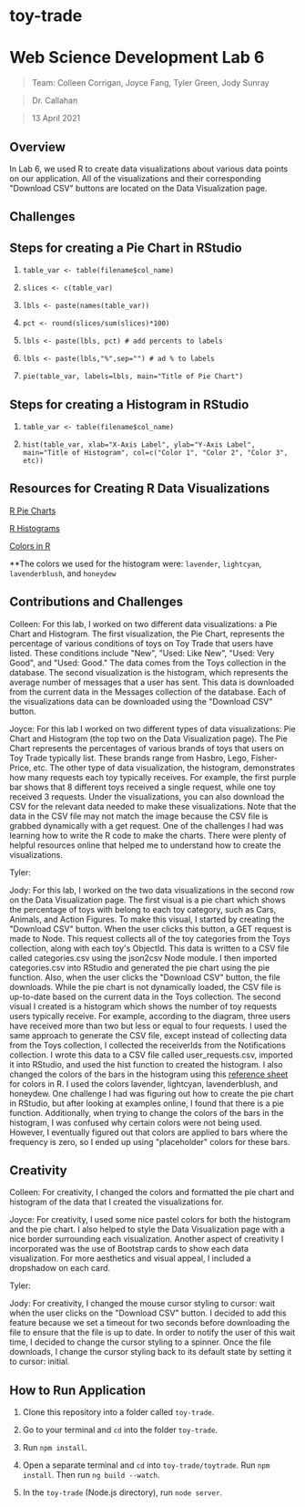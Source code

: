 # toy-trade


# Web Science Development Lab 6
>Team: Colleen Corrigan, Joyce Fang, Tyler Green, Jody Sunray

>Dr. Callahan

>13 April 2021

## Overview

In Lab 6, we used R to create data visualizations about various data points on our application. All of the visualizations and their corresponding "Download CSV" buttons are located on the Data Visualization page.

## Challenges

## Steps for creating a Pie Chart in RStudio

1. `table_var <- table(filename$col_name)`

2. `slices <- c(table_var)`

3. `lbls <- paste(names(table_var))`

4. `pct <- round(slices/sum(slices)*100)`

5. `lbls <- paste(lbls, pct) # add percents to labels`

6. `lbls <- paste(lbls,"%",sep="") # ad % to labels`

7. `pie(table_var, labels=lbls, main="Title of Pie Chart")`

## Steps for creating a Histogram in RStudio

1. `table_var <- table(filename$col_name)`

2. `hist(table_var, xlab="X-Axis Label", ylab="Y-Axis Label", main="Title of Histogram", col=c("Color 1", "Color 2", "Color 3", etc))`

## Resources for Creating R Data Visualizations

[R Pie Charts](https://www.statmethods.net/graphs/pie.html)

[R Histograms](https://www.datamentor.io/r-programming/histogram/)

[Colors in R](http://www.stat.columbia.edu/~tzheng/files/Rcolor.pdf?utm_source=twitterfeed&utm_medium=twitter)

**The colors we used for the histogram were: `lavender`, `lightcyan`, `lavenderblush`, and `honeydew`

## Contributions and Challenges

Colleen: For this lab, I worked on two different data visualizations: a Pie Chart and Histogram. The first visualization, the Pie Chart, represents the percentage of various conditions of toys on Toy Trade that users have listed. These conditions include "New", "Used: Like New", "Used: Very Good", and "Used: Good." The data comes from the Toys collection in the database. The second visualization is the histogram, which represents the average number of messages that a user has sent. This data is downloaded from the current data in the Messages collection of the database. Each of the visualizations data can be downloaded using the "Download CSV" button.

Joyce: For this lab I worked on two different types of data visualizations: Pie Chart and Histogram (the top two on the Data Visualization page). The Pie Chart represents the percentages of various brands of toys that users on Toy Trade typically list. These brands range from Hasbro, Lego, Fisher-Price, etc. The other type of data visualization, the histogram, demonstrates how many requests each toy typically receives. For example, the first purple bar shows that 8 different toys received a single request, while one toy received 3 requests. Under the visualizations, you can also download the CSV for the relevant data needed to make these visualizations. Note that the data in the CSV file may not match the image because the CSV file is grabbed dynamically with a get request. One of the challenges I had was learning how to write the R code to make the charts. There were plenty of helpful resources online that helped me to understand how to create the visualizations.

Tyler:

Jody: For this lab, I worked on the two data visualizations in the second row on the Data Visualization page. The first visual is a pie chart which shows the percentage of toys with belong to each toy category, such as Cars, Animals, and Action Figures. To make this visual, I started by creating the "Download CSV" button. When the user clicks this button, a GET request is made to Node. This request collects all of the toy categories from the Toys collection, along with each toy's ObjectId. This data is written to a CSV file called categories.csv using the json2csv Node module. I then imported categories.csv into RStudio and generated the pie chart using the pie function. Also, when the user clicks the "Download CSV" button, the file downloads. While the pie chart is not dynamically loaded, the CSV file is up-to-date based on the current data in the Toys collection. The second visual I created is a histogram which shows the number of toy requests users typically receive. For example, according to the diagram, three users have received more than two but less or equal to four requests. I used the same approach to generate the CSV file, except instead of collecting data from the Toys collection, I collected the receiverIds from the Notifications collection. I wrote this data to a CSV file called user_requests.csv, imported it into RStudio, and used the hist function to created the histogram. I also changed the colors of the bars in the histogram using this [reference sheet](http://www.stat.columbia.edu/~tzheng/files/Rcolor.pdf?utm_source=twitterfeed&utm_medium=twitter) for colors in R. I used the colors lavender, lightcyan, lavenderblush, and honeydew. One challenge I had was figuring out how to create the pie chart in RStudio, but after looking at examples online, I found that there is a pie function. Additionally, when trying to change the colors of the bars in the histogram, I was confused why certain colors were not being used. However, I eventually figured out that colors are applied to bars where the frequency is zero, so I ended up using "placeholder" colors for these bars.

## Creativity

Colleen: For creativity, I changed the colors and formatted the pie chart and histogram of the data that I created the visualizations for.

Joyce: For creativity, I used some nice pastel colors for both the histogram and the pie chart. I also helped to style the Data Visualization page with a nice border surrounding each visualization. Another aspect of creativity I incorporated was the use of Bootstrap cards to show each data visualization. For more aesthetics and visual appeal, I included a dropshadow on each card.

Tyler:

Jody: For creativity, I changed the mouse cursor styling to cursor: wait when the user clicks on the "Download CSV" button. I decided to add this feature because we set a timeout for two seconds before downloading the file to ensure that the file is up to date. In order to notify the user of this wait time, I decided to change the cursor styling to a spinner. Once the file downloads, I change the cursor styling back to its default state by setting it to cursor: initial.

## How to Run Application

1. Clone this repository into a folder called `toy-trade`.

2. Go to your terminal and `cd` into the folder `toy-trade`. 

3. Run `npm install`.

4. Open a separate terminal and `cd` into `toy-trade/toytrade`. Run `npm install`. Then run `ng build --watch`. 

5. In the `toy-trade` (Node.js directory), run `node server`.
